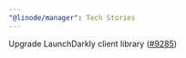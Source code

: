```yaml
---
"@linode/manager": Tech Stories
---
```


Upgrade LaunchDarkly client library ([#9285](https://github.com/linode/manager/pull/9285))
